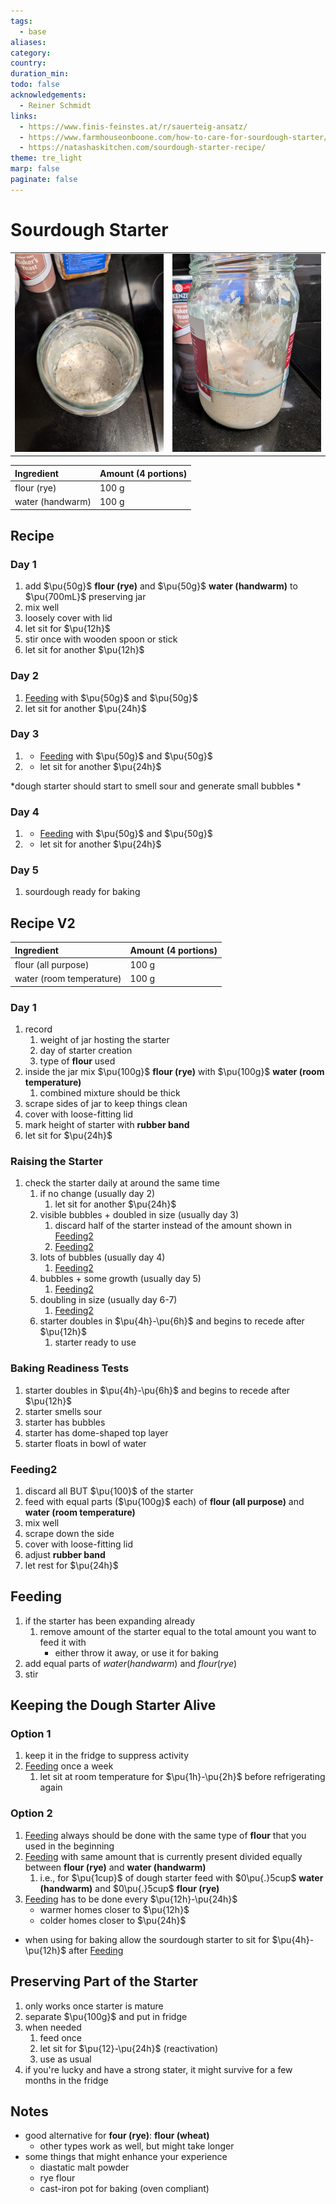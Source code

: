 ```yaml
---
tags:
  - base
aliases:
category:
country:
duration_min:
todo: false
acknowledgements:
  - Reiner Schmidt
links:
  - https://www.finis-feinstes.at/r/sauerteig-ansatz/
  - https://www.farmhouseonboone.com/how-to-care-for-sourdough-starter/
  - https://natashaskitchen.com/sourdough-starter-recipe/
theme: tre_light
marp: false
paginate: false
---
```



# Sourdough Starter

|     |     |
| :-: | :-: |
|![](../gfx/PXL_20250922_205719051.jpg)|![](../gfx/PXL_20250922_205729478.jpg)|



|Ingredient|Amount (4 portions)|
| :- | :- |
|flour (rye) | 100 g |
|water (handwarm) | 100 g | 

## Recipe

### Day 1
1. add $\pu{50g}$ **flour (rye)** and $\pu{50g}$ **water (handwarm)** to $\pu{700mL}$ preserving jar
2. mix well
3. loosely cover with lid
4. let sit for $\pu{12h}$ 
5. stir once with wooden spoon or stick
6. let sit for another $\pu{12h}$

### Day 2
1. [Feeding](#Feeding) with $\pu{50g}$ and $\pu{50g}$
2. let sit for another $\pu{24h}$

### Day 3
1. * [Feeding](#Feeding) with $\pu{50g}$ and $\pu{50g}$
2. * let sit for another $\pu{24h}$

*dough starter should start to smell sour and generate small bubbles *

### Day 4
1. * [Feeding](#Feeding) with $\pu{50g}$ and $\pu{50g}$
2. * let sit for another $\pu{24h}$

### Day 5
1. sourdough ready for baking

## Recipe V2


|Ingredient|Amount (4 portions)|
| :- | :- |
|flour (all purpose) | 100 g |
|water (room temperature) | 100 g |


### Day 1
1. record
	1. weight of jar hosting the starter
	2. day of starter creation
	3. type of **flour** used
2. inside the jar mix $\pu{100g}$ **flour (rye)** with $\pu{100g}$ **water (room temperature)**
	1. combined mixture should be thick
3. scrape sides of jar to keep things clean
4. cover with loose-fitting lid
5. mark height of starter with **rubber band**
6. let sit for $\pu{24h}$

### Raising the Starter
1. check the starter daily at around the same time
	1. if no change (usually day 2)
		1. let sit for another $\pu{24h}$
	2. visible bubbles + doubled in size (usually day 3)
		1. discard half of the starter instead of the amount shown in [Feeding2](#Feeding2)
		2. [Feeding2](#Feeding2)
	3. lots of bubbles (usually day 4)
		1. [Feeding2](#Feeding2)
	4. bubbles + some growth (usually day 5)
		1. [Feeding2](#Feeding2)
	5. doubling in size (usually day 6-7)
		1. [Feeding2](#Feeding2)
	6. starter doubles in $\pu{4h}-\pu{6h}$ and begins to recede after $\pu{12h}$
		1. starter ready to use

### Baking Readiness Tests
1. starter doubles in $\pu{4h}-\pu{6h}$ and begins to recede after $\pu{12h}$
2. starter smells sour
3. starter has bubbles
4. starter has dome-shaped top layer
5. starter floats in bowl of water
		
### Feeding2
1. discard all BUT $\pu{100}$ of the starter
2. feed with equal parts ($\pu{100g}$ each) of **flour (all purpose)** and **water (room temperature)**
3. mix well
4. scrape down the side
5. cover with loose-fitting lid
6. adjust **rubber band**
7. let rest for $\pu{24h}$


## Feeding
1. if the starter has been expanding already
	1. remove amount of the starter equal to the total amount you want to feed it with
		* either throw it away, or use it for baking
2. add equal parts of $water (handwarm)$ and $flour (rye)$
3. stir

## Keeping the Dough Starter Alive
### Option 1
1. keep it in the fridge to suppress activity
2. [Feeding](#Feeding) once a week
	1. let sit at room temperature for $\pu{1h}-\pu{2h}$ before refrigerating again

### Option 2
1. [Feeding](#Feeding) always should be done with the same type of **flour** that you used in the beginning
2. [Feeding](#Feeding) with same amount that is currently present divided equally between **flour (rye)** and **water (handwarm)**
	1. i.e., for $\pu{1cup}$ of dough starter feed with $0\pu{.}5cup$ **water (handwarm)** and $0\pu{.}5cup$ **flour (rye)**
3. [Feeding](#Feeding) has to be done every $\pu{12h}-\pu{24h}$
	* warmer homes closer to $\pu{12h}$
	* colder homes closer to $\pu{24h}$
* when using for baking allow the sourdough starter to sit for $\pu{4h}-\pu{12h}$ after [Feeding](#Feeding)

## Preserving Part of the Starter
1. only works once starter is mature
2. separate $\pu{100g}$ and put in fridge
3. when needed 
	1. feed once 
	2. let sit for $\pu{12}-\pu{24h}$ (reactivation) 
	3. use as usual
4. if you're lucky and have a strong stater, it might survive for a few months in the fridge

## Notes
* good alternative for **four (rye)**: **flour (wheat)**
	* other types work as well, but might take longer
* some things that might enhance your experience
	* diastatic malt powder
	* rye flour
	* cast-iron pot for baking (oven compliant)